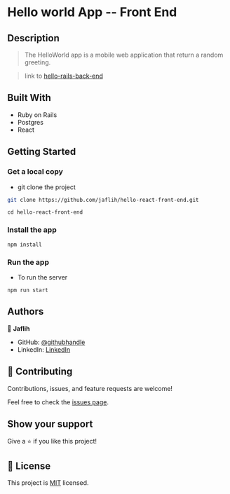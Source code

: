 # Hello world App -- Front End

## Description

> The HelloWorld app is a mobile web application that return a random greeting.

> link to [hello-rails-back-end](https://github.com/jaflih/hello-rails-back-end)

## Built With

- Ruby on Rails
- Postgres
- React

## Getting Started

### Get a local copy

- git clone the project

```bash
git clone https://github.com/jaflih/hello-react-front-end.git
```

```
cd hello-react-front-end
```

### Install the app

```
npm install
```

### Run the app

- To run the server

```
npm run start
```

## Authors

👤 **Jaflih**

- GitHub: [@githubhandle](https://github.com/jaflih)
- LinkedIn: [LinkedIn](https://www.linkedin.com/in/jaflih/)

## 🤝 Contributing

Contributions, issues, and feature requests are welcome!

Feel free to check the [issues page](../../issues/).

## Show your support

Give a ⭐️ if you like this project!

## 📝 License

This project is [MIT](./MIT.md) licensed.
